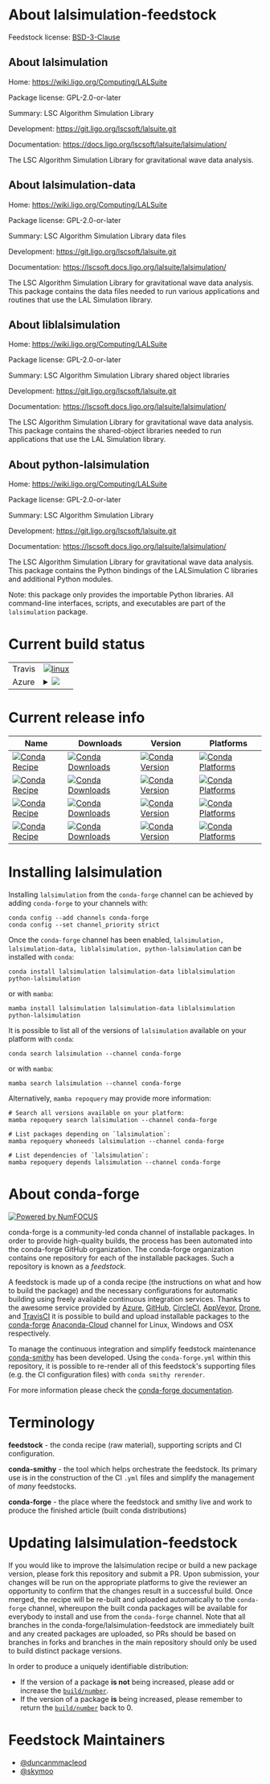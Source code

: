 About lalsimulation-feedstock
=============================

Feedstock license: [BSD-3-Clause](https://github.com/conda-forge/lalsimulation-feedstock/blob/main/LICENSE.txt)

About lalsimulation
-------------------

Home: https://wiki.ligo.org/Computing/LALSuite

Package license: GPL-2.0-or-later

Summary: LSC Algorithm Simulation Library

Development: https://git.ligo.org/lscsoft/lalsuite.git

Documentation: https://docs.ligo.org/lscsoft/lalsuite/lalsimulation/

The LSC Algorithm Simulation Library for gravitational wave data
analysis.

About lalsimulation-data
------------------------

Home: https://wiki.ligo.org/Computing/LALSuite

Package license: GPL-2.0-or-later

Summary: LSC Algorithm Simulation Library data files

Development: https://git.ligo.org/lscsoft/lalsuite.git

Documentation: https://lscsoft.docs.ligo.org/lalsuite/lalsimulation/

The LSC Algorithm Simulation Library for gravitational wave data analysis.
This package contains the data files needed to run various applications
and routines that use the LAL Simulation library.

About liblalsimulation
----------------------

Home: https://wiki.ligo.org/Computing/LALSuite

Package license: GPL-2.0-or-later

Summary: LSC Algorithm Simulation Library shared object libraries

Development: https://git.ligo.org/lscsoft/lalsuite.git

Documentation: https://lscsoft.docs.ligo.org/lalsuite/lalsimulation/

The LSC Algorithm Simulation Library for gravitational wave data
analysis.
This package contains the shared-object libraries needed to run
applications that use the LAL Simulation library.

About python-lalsimulation
--------------------------

Home: https://wiki.ligo.org/Computing/LALSuite

Package license: GPL-2.0-or-later

Summary: LSC Algorithm Simulation Library

Development: https://git.ligo.org/lscsoft/lalsuite.git

Documentation: https://lscsoft.docs.ligo.org/lalsuite/lalsimulation/

The LSC Algorithm Simulation Library for gravitational wave data analysis.
This package contains the Python bindings of the LALSimulation C libraries
and additional Python modules.

Note: this package only provides the importable Python libraries.
All command-line interfaces, scripts, and executables are
part of the `lalsimulation` package.


Current build status
====================


<table><tr>
    <td>Travis</td>
    <td>
      <a href="https://app.travis-ci.com/conda-forge/lalsimulation-feedstock">
        <img alt="linux" src="https://img.shields.io/travis/com/conda-forge/lalsimulation-feedstock/main.svg?label=Linux">
      </a>
    </td>
  </tr>
    
  <tr>
    <td>Azure</td>
    <td>
      <details>
        <summary>
          <a href="https://dev.azure.com/conda-forge/feedstock-builds/_build/latest?definitionId=5924&branchName=main">
            <img src="https://dev.azure.com/conda-forge/feedstock-builds/_apis/build/status/lalsimulation-feedstock?branchName=main">
          </a>
        </summary>
        <table>
          <thead><tr><th>Variant</th><th>Status</th></tr></thead>
          <tbody><tr>
              <td>linux_64</td>
              <td>
                <a href="https://dev.azure.com/conda-forge/feedstock-builds/_build/latest?definitionId=5924&branchName=main">
                  <img src="https://dev.azure.com/conda-forge/feedstock-builds/_apis/build/status/lalsimulation-feedstock?branchName=main&jobName=linux&configuration=linux%20linux_64_" alt="variant">
                </a>
              </td>
            </tr><tr>
              <td>linux_aarch64</td>
              <td>
                <a href="https://dev.azure.com/conda-forge/feedstock-builds/_build/latest?definitionId=5924&branchName=main">
                  <img src="https://dev.azure.com/conda-forge/feedstock-builds/_apis/build/status/lalsimulation-feedstock?branchName=main&jobName=linux&configuration=linux%20linux_aarch64_" alt="variant">
                </a>
              </td>
            </tr><tr>
              <td>linux_ppc64le</td>
              <td>
                <a href="https://dev.azure.com/conda-forge/feedstock-builds/_build/latest?definitionId=5924&branchName=main">
                  <img src="https://dev.azure.com/conda-forge/feedstock-builds/_apis/build/status/lalsimulation-feedstock?branchName=main&jobName=linux&configuration=linux%20linux_ppc64le_" alt="variant">
                </a>
              </td>
            </tr><tr>
              <td>osx_64</td>
              <td>
                <a href="https://dev.azure.com/conda-forge/feedstock-builds/_build/latest?definitionId=5924&branchName=main">
                  <img src="https://dev.azure.com/conda-forge/feedstock-builds/_apis/build/status/lalsimulation-feedstock?branchName=main&jobName=osx&configuration=osx%20osx_64_" alt="variant">
                </a>
              </td>
            </tr><tr>
              <td>osx_arm64</td>
              <td>
                <a href="https://dev.azure.com/conda-forge/feedstock-builds/_build/latest?definitionId=5924&branchName=main">
                  <img src="https://dev.azure.com/conda-forge/feedstock-builds/_apis/build/status/lalsimulation-feedstock?branchName=main&jobName=osx&configuration=osx%20osx_arm64_" alt="variant">
                </a>
              </td>
            </tr>
          </tbody>
        </table>
      </details>
    </td>
  </tr>
</table>

Current release info
====================

| Name | Downloads | Version | Platforms |
| --- | --- | --- | --- |
| [![Conda Recipe](https://img.shields.io/badge/recipe-lalsimulation-green.svg)](https://anaconda.org/conda-forge/lalsimulation) | [![Conda Downloads](https://img.shields.io/conda/dn/conda-forge/lalsimulation.svg)](https://anaconda.org/conda-forge/lalsimulation) | [![Conda Version](https://img.shields.io/conda/vn/conda-forge/lalsimulation.svg)](https://anaconda.org/conda-forge/lalsimulation) | [![Conda Platforms](https://img.shields.io/conda/pn/conda-forge/lalsimulation.svg)](https://anaconda.org/conda-forge/lalsimulation) |
| [![Conda Recipe](https://img.shields.io/badge/recipe-lalsimulation--data-green.svg)](https://anaconda.org/conda-forge/lalsimulation-data) | [![Conda Downloads](https://img.shields.io/conda/dn/conda-forge/lalsimulation-data.svg)](https://anaconda.org/conda-forge/lalsimulation-data) | [![Conda Version](https://img.shields.io/conda/vn/conda-forge/lalsimulation-data.svg)](https://anaconda.org/conda-forge/lalsimulation-data) | [![Conda Platforms](https://img.shields.io/conda/pn/conda-forge/lalsimulation-data.svg)](https://anaconda.org/conda-forge/lalsimulation-data) |
| [![Conda Recipe](https://img.shields.io/badge/recipe-liblalsimulation-green.svg)](https://anaconda.org/conda-forge/liblalsimulation) | [![Conda Downloads](https://img.shields.io/conda/dn/conda-forge/liblalsimulation.svg)](https://anaconda.org/conda-forge/liblalsimulation) | [![Conda Version](https://img.shields.io/conda/vn/conda-forge/liblalsimulation.svg)](https://anaconda.org/conda-forge/liblalsimulation) | [![Conda Platforms](https://img.shields.io/conda/pn/conda-forge/liblalsimulation.svg)](https://anaconda.org/conda-forge/liblalsimulation) |
| [![Conda Recipe](https://img.shields.io/badge/recipe-python--lalsimulation-green.svg)](https://anaconda.org/conda-forge/python-lalsimulation) | [![Conda Downloads](https://img.shields.io/conda/dn/conda-forge/python-lalsimulation.svg)](https://anaconda.org/conda-forge/python-lalsimulation) | [![Conda Version](https://img.shields.io/conda/vn/conda-forge/python-lalsimulation.svg)](https://anaconda.org/conda-forge/python-lalsimulation) | [![Conda Platforms](https://img.shields.io/conda/pn/conda-forge/python-lalsimulation.svg)](https://anaconda.org/conda-forge/python-lalsimulation) |

Installing lalsimulation
========================

Installing `lalsimulation` from the `conda-forge` channel can be achieved by adding `conda-forge` to your channels with:

```
conda config --add channels conda-forge
conda config --set channel_priority strict
```

Once the `conda-forge` channel has been enabled, `lalsimulation, lalsimulation-data, liblalsimulation, python-lalsimulation` can be installed with `conda`:

```
conda install lalsimulation lalsimulation-data liblalsimulation python-lalsimulation
```

or with `mamba`:

```
mamba install lalsimulation lalsimulation-data liblalsimulation python-lalsimulation
```

It is possible to list all of the versions of `lalsimulation` available on your platform with `conda`:

```
conda search lalsimulation --channel conda-forge
```

or with `mamba`:

```
mamba search lalsimulation --channel conda-forge
```

Alternatively, `mamba repoquery` may provide more information:

```
# Search all versions available on your platform:
mamba repoquery search lalsimulation --channel conda-forge

# List packages depending on `lalsimulation`:
mamba repoquery whoneeds lalsimulation --channel conda-forge

# List dependencies of `lalsimulation`:
mamba repoquery depends lalsimulation --channel conda-forge
```


About conda-forge
=================

[![Powered by
NumFOCUS](https://img.shields.io/badge/powered%20by-NumFOCUS-orange.svg?style=flat&colorA=E1523D&colorB=007D8A)](https://numfocus.org)

conda-forge is a community-led conda channel of installable packages.
In order to provide high-quality builds, the process has been automated into the
conda-forge GitHub organization. The conda-forge organization contains one repository
for each of the installable packages. Such a repository is known as a *feedstock*.

A feedstock is made up of a conda recipe (the instructions on what and how to build
the package) and the necessary configurations for automatic building using freely
available continuous integration services. Thanks to the awesome service provided by
[Azure](https://azure.microsoft.com/en-us/services/devops/), [GitHub](https://github.com/),
[CircleCI](https://circleci.com/), [AppVeyor](https://www.appveyor.com/),
[Drone](https://cloud.drone.io/welcome), and [TravisCI](https://travis-ci.com/)
it is possible to build and upload installable packages to the
[conda-forge](https://anaconda.org/conda-forge) [Anaconda-Cloud](https://anaconda.org/)
channel for Linux, Windows and OSX respectively.

To manage the continuous integration and simplify feedstock maintenance
[conda-smithy](https://github.com/conda-forge/conda-smithy) has been developed.
Using the ``conda-forge.yml`` within this repository, it is possible to re-render all of
this feedstock's supporting files (e.g. the CI configuration files) with ``conda smithy rerender``.

For more information please check the [conda-forge documentation](https://conda-forge.org/docs/).

Terminology
===========

**feedstock** - the conda recipe (raw material), supporting scripts and CI configuration.

**conda-smithy** - the tool which helps orchestrate the feedstock.
                   Its primary use is in the construction of the CI ``.yml`` files
                   and simplify the management of *many* feedstocks.

**conda-forge** - the place where the feedstock and smithy live and work to
                  produce the finished article (built conda distributions)


Updating lalsimulation-feedstock
================================

If you would like to improve the lalsimulation recipe or build a new
package version, please fork this repository and submit a PR. Upon submission,
your changes will be run on the appropriate platforms to give the reviewer an
opportunity to confirm that the changes result in a successful build. Once
merged, the recipe will be re-built and uploaded automatically to the
`conda-forge` channel, whereupon the built conda packages will be available for
everybody to install and use from the `conda-forge` channel.
Note that all branches in the conda-forge/lalsimulation-feedstock are
immediately built and any created packages are uploaded, so PRs should be based
on branches in forks and branches in the main repository should only be used to
build distinct package versions.

In order to produce a uniquely identifiable distribution:
 * If the version of a package **is not** being increased, please add or increase
   the [``build/number``](https://docs.conda.io/projects/conda-build/en/latest/resources/define-metadata.html#build-number-and-string).
 * If the version of a package **is** being increased, please remember to return
   the [``build/number``](https://docs.conda.io/projects/conda-build/en/latest/resources/define-metadata.html#build-number-and-string)
   back to 0.

Feedstock Maintainers
=====================

* [@duncanmmacleod](https://github.com/duncanmmacleod/)
* [@skymoo](https://github.com/skymoo/)

